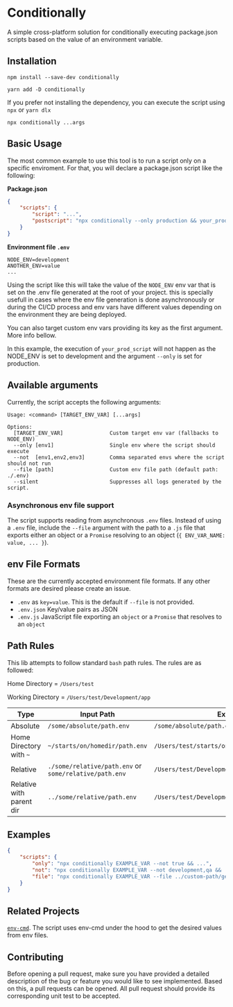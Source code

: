 # Conditionally

A simple cross-platform solution for conditionally executing package.json scripts based on the value of an environment variable.

## Installation

`npm install --save-dev conditionally`

`yarn add -D conditionally`

If you prefer not installing the dependency, you can execute the script using `npx` or `yarn dlx`

`npx conditionally ...args`

## Basic Usage

The most common example to use this tool is to run a script only on a specific enviroment. For that, you will declare a package.json script like the following:

**Package.json**

```json
{
	"scripts": {
		"script": "...",
		"postscript": "npx conditionally --only production && your_prod_script"
	}
}
```

**Environment file `.env`**

```text
NODE_ENV=development
ANOTHER_ENV=value
...
```

Using the script like this will take the value of the `NODE_ENV` env var that is set on the .env file generated at the root of your project. this is specially usefull in cases where the env file generation is done asynchronously or during the CI/CD process and env vars have different values depending on the environment they are being deployed.

You can also target custom env vars providing its key as the first argument. More info bellow.

In this example, the execution of `your_prod_script` will not happen as the NODE_ENV is set to development and the argument `--only` is set for production.

## Available arguments

Currently, the script accepts the following arguments:

```text
Usage: <command> [TARGET_ENV_VAR] [...args]

Options:
  [TARGET_ENV_VAR]               Custom target env var (fallbacks to NODE_ENV)
  --only [env1]                  Single env where the script should execute
  --not  [env1,env2,env3]        Comma separated envs where the script should not run
  --file [path]                  Custom env file path (default path: ./.env)
  --silent                       Suppresses all logs generated by the script.
```

### Asynchronous env file support

The script supports reading from asynchronous `.env` files. Instead of using a `.env` file, include the `--file` argument with the path to a `.js`
file that exports either an object or a `Promise` resolving to an object (`{ ENV_VAR_NAME: value, ... }`).

## env File Formats

These are the currently accepted environment file formats. If any other formats are desired please create an issue.

- `.env` as `key=value`. This is the default if `--file` is not provided.
- `.env.json` Key/value pairs as JSON
- `.env.js` JavaScript file exporting an `object` or a `Promise` that resolves to an `object`

## Path Rules

This lib attempts to follow standard `bash` path rules. The rules are as followed:

Home Directory = `/Users/test`

Working Directory = `/Users/test/Development/app`

| Type                     | Input Path                                             | Expanded Path                                        |
| ------------------------ | ------------------------------------------------------ | ---------------------------------------------------- |
| Absolute                 | `/some/absolute/path.env`                              | `/some/absolute/path.env`                            |
| Home Directory with `~`  | `~/starts/on/homedir/path.env`                         | `/Users/test/starts/on/homedir/path.env`             |
| Relative                 | `./some/relative/path.env` or `some/relative/path.env` | `/Users/test/Development/app/some/relative/path.env` |
| Relative with parent dir | `../some/relative/path.env`                            | `/Users/test/Development/some/relative/path.env`     |

## Examples

```json
{
	"scripts": {
		"only": "npx conditionally EXAMPLE_VAR --not true && ...",
		"not": "npx conditionally EXAMPLE_VAR --not development,qa && ... ",
		"file": "npx conditionally EXAMPLE_VAR --file ../custom-path/generate-env.js --only production && ..."
	}
}
```

## Related Projects

[`env-cmd`](https://github.com/toddbluhm/env-cmd). The script uses env-cmd under the hood to get the desired values from env files.

## Contributing

Before opening a pull request, make sure you have provided a detailed description of the bug or feature you would like to see implemented. Based on this, a pull requests can be opened. All pull request should provide its corresponding unit test to be accepted.
